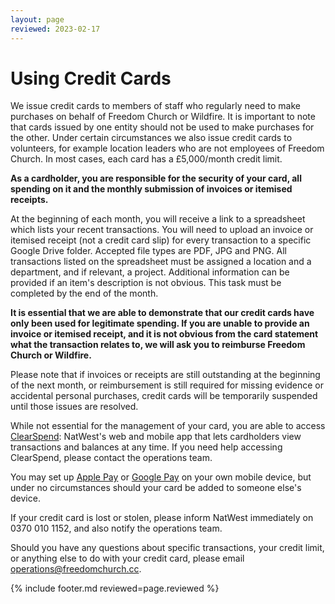 ```yaml
---
layout: page
reviewed: 2023-02-17
---
```


# Using Credit Cards

We issue credit cards to members of staff who regularly need to make purchases on behalf of Freedom Church or Wildfire. It is important to note that cards issued by one entity should not be used to make purchases for the other. Under certain circumstances we also issue credit cards to volunteers, for example location leaders who are not employees of Freedom Church. In most cases, each card has a £5,000/month credit limit.

**As a cardholder, you are responsible for the security of your card, all spending on it and the monthly submission of invoices or itemised receipts.**

At the beginning of each month, you will receive a link to a spreadsheet which lists your recent transactions. You will need to upload an invoice or itemised receipt (not a credit card slip) for every transaction to a specific Google Drive folder. Accepted file types are PDF, JPG and PNG. All transactions listed on the spreadsheet must be assigned a location and a department, and if relevant, a project. Additional information can be provided if an item's description is not obvious. This task must be completed by the end of the month.

**It is essential that we are able to demonstrate that our credit cards have only been used for legitimate spending. If you are unable to provide an invoice or itemised receipt, and it is not obvious from the card statement what the transaction relates to, we will ask you to reimburse Freedom Church or Wildfire.**

Please note that if invoices or receipts are still outstanding at the beginning of the next month, or reimbursement is still required for missing evidence or accidental personal purchases, credit cards will be temporarily suspended until those issues are resolved.

While not essential for the management of your card, you are able to access [ClearSpend](https://clearspend.natwest.com/login): NatWest's web and mobile app that lets cardholders view transactions and balances at any time. If you need help accessing ClearSpend, please contact the operations team.

You may set up [Apple Pay](https://www.apple.com/uk/apple-pay/) or [Google Pay](https://pay.google.com/intl/en_uk/about/) on your own mobile device, but under no circumstances should your card be added to someone else's device.

If your credit card is lost or stolen, please inform NatWest immediately on 0370 010 1152, and also notify the operations team.

Should you have any questions about specific transactions, your credit limit, or anything else to do with your credit card, please email <operations@freedomchurch.cc>.

{% include footer.md reviewed=page.reviewed %}

